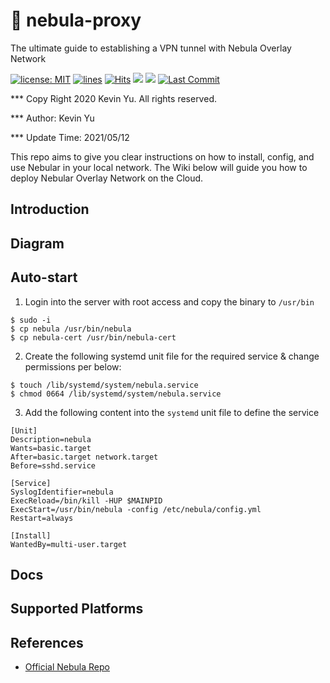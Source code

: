 # 📡 nebula-proxy

The ultimate guide to establishing a VPN tunnel with Nebula Overlay Network

[![license: MIT](https://img.shields.io/badge/License-MIT-red.svg)](https://opensource.org/licenses/MIT)
[![lines](https://img.shields.io/tokei/lines/github/yqlbu/nebula-proxy)](https://img.shields.io/tokei/lines/github/yqlbu/nebula-proxy)
[![Hits](https://hits.seeyoufarm.com/api/count/incr/badge.svg?url=https%3A%2F%2Fgithub.com%2Fyqlbu%2Fnebula-proxy&count_bg=%2329C4A5&title_bg=%23555555&icon=&icon_color=%23E7E7E7&title=hits&edge_flat=false)](https://hits.seeyoufarm.com)
![](<https://img.shields.io/static/v1?label=architecture&message=x86,arm64&color=orange>)
![](https://img.shields.io/static/v1?label=software&message=Nebula&color=violet)
[![Last Commit](https://img.shields.io/github/last-commit/yqlbu/nebula-proxy)](https://img.shields.io/github/last-commit/yqlbu/nebula-proxy)

*** Copy Right 2020 Kevin Yu. All rights reserved.

*** Author: Kevin Yu

*** Update Time: 2021/05/12

This repo aims to give you clear instructions on how to install, config, and use Nebular in your local network. The Wiki below will guide you how to deploy Nebular Overlay Network on the Cloud.

## Introduction

## Diagram

## Auto-start

1. Login into the server with root access and copy the binary to `/usr/bin`

```
$ sudo -i
$ cp nebula /usr/bin/nebula
$ cp nebula-cert /usr/bin/nebula-cert
```

2. Create the following systemd unit file for the required service & change permissions per below:

```
$ touch /lib/systemd/system/nebula.service
$ chmod 0664 /lib/systemd/system/nebula.service
```
3. Add the following content into the `systemd` unit file to define the service

```
[Unit]
Description=nebula
Wants=basic.target
After=basic.target network.target
Before=sshd.service

[Service]
SyslogIdentifier=nebula
ExecReload=/bin/kill -HUP $MAINPID
ExecStart=/usr/bin/nebula -config /etc/nebula/config.yml
Restart=always

[Install]
WantedBy=multi-user.target
```


## Docs

## Supported Platforms

## References

- [Official Nebula Repo](https://github.com/slackhq/nebula)
